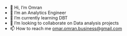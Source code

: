- 👋 Hi, I’m Omran
- 👀 I’m an Analytics Engineer
- 🌱 I’m currently learning DBT
- 💞️ I’m looking to collaborate on Data analysis projects
- 📫 How to reach me omar.omran.business@gmail.com

<!---
Omar0995/Omar0995 is a ✨ special ✨ repository because its `README.md` (this file) appears on your GitHub profile.
You can click the Preview link to take a look at your changes.
--->

